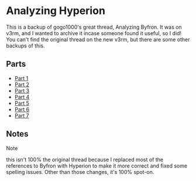 # Analyzing Hyperion

This is a backup of gogo1000's great thread, Analyzing Byfron. It was on v3rm, and I wanted to archive it incase someone found it useful, so I did!
You can't find the original thread on the new v3rm, but there are some other backups of this.

## Parts

- [Part 1](Part%201.md)
- [Part 2](Part%202.md)
- [Part 3](Part%203.md)
- [Part 4](Part%204.md)
- [Part 5](Part%205.md)
- [Part 6](Part%206.md)
- [Part 7](Part%207.md)

## Notes

> [!NOTE]
> this isn't 100% the original thread because I replaced most of the references to Byfron with Hyperion to make it more correct and fixed some spelling issues.
> Other than those changes, it's 100% spot-on.

